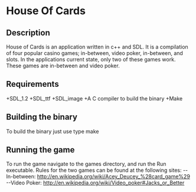 House Of Cards
==============

Description
-----------
House of Cards is an application written in c++ and SDL.  It is a compilation of four popular casino games; in-between, video poker,
in-between, and slots.  In the applications current state, only two of these games work.  These games are in-between and video poker.

Requirements
------------
+SDL_1.2
+SDL_ttf
+SDL_image
+A C compiler to build the binary
+Make

Building the binary
-------------------
To build the binary just use type make

Running the game
----------------
To run the game navigate to the games directory, and run the Run executable.  Rules for the two games can be found at the following sites:
--In-between: http://en.wikipedia.org/wiki/Acey_Deucey_%28card_game%29
--Video Poker: http://en.wikipedia.org/wiki/Video_poker#Jacks_or_Better
